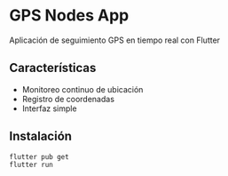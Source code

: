 # GPS Nodes App

Aplicación de seguimiento GPS en tiempo real con Flutter

## Características
- Monitoreo continuo de ubicación
- Registro de coordenadas
- Interfaz simple

## Instalación
```bash
flutter pub get
flutter run
```
